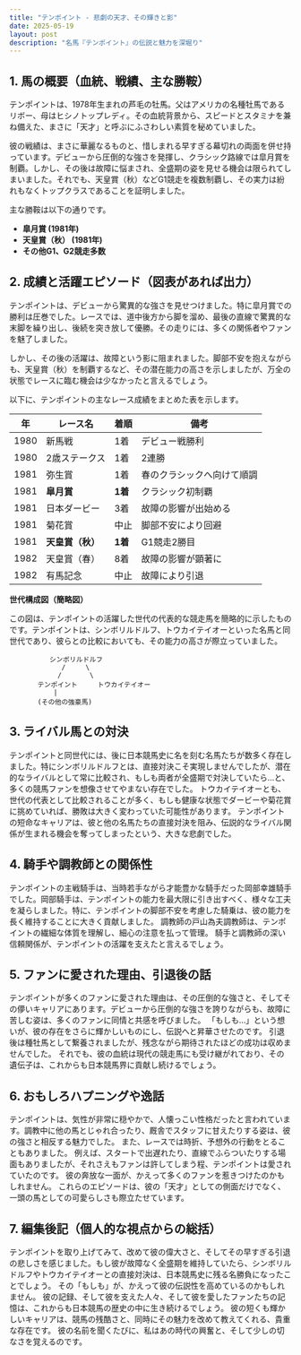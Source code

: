 ```yaml
---
title: "テンポイント - 悲劇の天才、その輝きと影"
date: 2025-05-19
layout: post
description: "名馬『テンポイント』の伝説と魅力を深堀り"
---
```


## 1. 馬の概要（血統、戦績、主な勝鞍）

テンポイントは、1978年生まれの芦毛の牡馬。父はアメリカの名種牡馬であるリボー、母はヒシノトップレディ。その血統背景から、スピードとスタミナを兼ね備えた、まさに「天才」と呼ぶにふさわしい素質を秘めていました。

彼の戦績は、まさに華麗なるものと、惜しまれる早すぎる幕切れの両面を併せ持っています。デビューから圧倒的な強さを発揮し、クラシック路線では皐月賞を制覇。しかし、その後は故障に悩まされ、全盛期の姿を見せる機会は限られてしまいました。それでも、天皇賞（秋）などG1競走を複数制覇し、その実力は紛れもなくトップクラスであることを証明しました。

主な勝鞍は以下の通りです。

* **皐月賞 (1981年)**
* **天皇賞（秋） (1981年)**
* **その他G1、G2競走多数**


## 2. 成績と活躍エピソード（図表があれば出力）

テンポイントは、デビューから驚異的な強さを見せつけました。特に皐月賞での勝利は圧巻でした。レースでは、道中後方から脚を溜め、最後の直線で驚異的な末脚を繰り出し、後続を突き放して優勝。その走りには、多くの関係者やファンを魅了しました。

しかし、その後の活躍は、故障という影に阻まれました。脚部不安を抱えながらも、天皇賞（秋）を制覇するなど、その潜在能力の高さを示しましたが、万全の状態でレースに臨む機会は少なかったと言えるでしょう。

以下に、テンポイントの主なレース成績をまとめた表を示します。

| 年 | レース名 | 着順 | 備考 |
|---|---|---|---|
| 1980 | 新馬戦 | 1着 | デビュー戦勝利 |
| 1980 | 2歳ステークス | 1着 | 2連勝 |
| 1981 | 弥生賞 | 1着 | 春のクラシックへ向けて順調 |
| 1981 | **皐月賞** | **1着** | クラシック初制覇 |
| 1981 | 日本ダービー | 3着 | 故障の影響が出始める |
| 1981 | 菊花賞 | 中止 | 脚部不安により回避 |
| 1981 | **天皇賞（秋）** | **1着** | G1競走2勝目 |
| 1982 | 天皇賞（春） | 8着 | 故障の影響が顕著に |
| 1982 | 有馬記念 | 中止 | 故障により引退 |


**世代構成図（簡略図）**

この図は、テンポイントの活躍した世代の代表的な競走馬を簡略的に示したものです。テンポイントは、シンボリルドルフ、トウカイテイオーといった名馬と同世代であり、彼らとの比較においても、その能力の高さが際立っていました。


```
          シンボリルドルフ
             /     \
            /       \
       テンポイント     トウカイテイオー
           |
       (その他の強豪馬)
```


## 3. ライバル馬との対決

テンポイントと同世代には、後に日本競馬史に名を刻む名馬たちが数多く存在しました。特にシンボリルドルフとは、直接対決こそ実現しませんでしたが、潜在的なライバルとして常に比較され、もしも両者が全盛期で対決していたら…と、多くの競馬ファンを想像させてやまない存在でした。  トウカイテイオーとも、世代の代表として比較されることが多く、もしも健康な状態でダービーや菊花賞に挑めていれば、勝敗は大きく変わっていた可能性があります。  テンポイントの短命なキャリアは、彼と他の名馬たちの直接対決を阻み、伝説的なライバル関係が生まれる機会を奪ってしまったという、大きな悲劇でした。


## 4. 騎手や調教師との関係性

テンポイントの主戦騎手は、当時若手ながら才能豊かな騎手だった岡部幸雄騎手でした。岡部騎手は、テンポイントの能力を最大限に引き出すべく、様々な工夫を凝らしました。特に、テンポイントの脚部不安を考慮した騎乗は、彼の能力を長く維持することに大きく貢献しました。  調教師の戸山為夫調教師は、テンポイントの繊細な体質を理解し、細心の注意を払って管理。  騎手と調教師の深い信頼関係が、テンポイントの活躍を支えたと言えるでしょう。


## 5. ファンに愛された理由、引退後の話

テンポイントが多くのファンに愛された理由は、その圧倒的な強さと、そしてその儚いキャリアにあります。デビューから圧倒的な強さを誇りながらも、故障に苦しむ姿は、多くのファンに同情と共感を呼びました。  「もしも…」という想いが、彼の存在をさらに輝かしいものにし、伝説へと昇華させたのです。  引退後は種牡馬として繋養されましたが、残念ながら期待されたほどの成功は収めませんでした。  それでも、彼の血統は現代の競走馬にも受け継がれており、その遺伝子は、これからも日本競馬界に貢献し続けるでしょう。


## 6. おもしろハプニングや逸話

テンポイントは、気性が非常に穏やかで、人懐っこい性格だったと言われています。調教中に他の馬とじゃれ合ったり、厩舎でスタッフに甘えたりする姿は、彼の強さと相反する魅力でした。  また、レースでは時折、予想外の行動をとることもありました。  例えば、スタートで出遅れたり、直線でふらついたりする場面もありましたが、それさえもファンは許してしまう程、テンポイントは愛されていたのです。  彼の奔放な一面が、かえって多くのファンを惹きつけたのかもしれません。  これらのエピソードは、彼の「天才」としての側面だけでなく、一頭の馬としての可愛らしさも際立たせています。


## 7. 編集後記（個人的な視点からの総括）

テンポイントを取り上げてみて、改めて彼の偉大さと、そしてその早すぎる引退の悲しさを感じました。もし彼が故障なく全盛期を維持していたら、シンボリルドルフやトウカイテイオーとの直接対決は、日本競馬史に残る名勝負になったことでしょう。  その「もしも」が、かえって彼の伝説性を高めているのかもしれません。  彼の記録、そして彼を支えた人々、そして彼を愛したファンたちの記憶は、これからも日本競馬の歴史の中に生き続けるでしょう。  彼の短くも輝かしいキャリアは、競馬の残酷さと、同時にその魅力を改めて教えてくれる、貴重な存在です。  彼の名前を聞くたびに、私はあの時代の興奮と、そして少しの切なさを覚えるのです。
